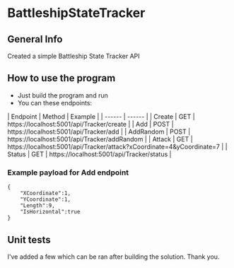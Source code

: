 # BattleshipStateTracker

## General Info
Created a simple Battleship State Tracker API

## How to use the program
- Just build the program and run
- You can these endpoints:

| Endpoint | Method | Example | 
| ------ | ------ |
| Create | GET | https://localhost:5001/api/Tracker/create |
| Add | POST | https://localhost:5001/api/Tracker/add |
| AddRandom | POST | https://localhost:5001/api/Tracker/addRandom |
| Attack | GET | https://localhost:5001/api/Tracker/attack?xCoordinate=4&yCoordinate=7 |
| Status | GET | https://localhost:5001/api/Tracker/status |

### Example payload for Add endpoint
```
{
    "XCoordinate":1,
    "YCoordinate":1,
    "Length":9,
    "IsHorizontal":true
}
```

## Unit tests
I've added a few which can be ran after building the solution. Thank you.
